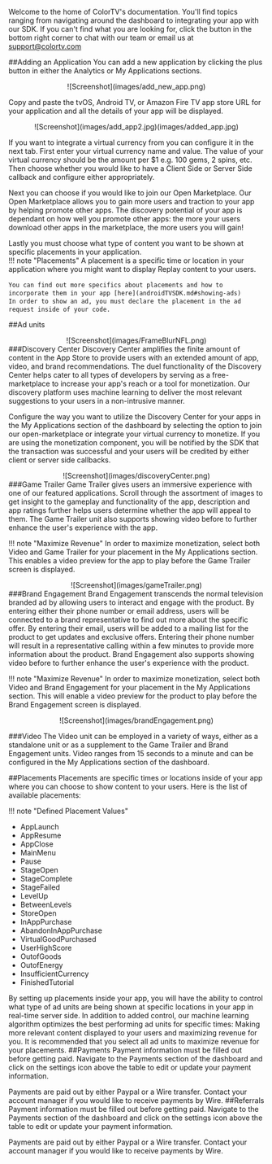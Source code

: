 Welcome to the home of ColorTV's documentation. You'll find topics ranging from navigating around the dashboard to integrating your app with our SDK. If you can't find what you are looking for, click the button in the bottom right corner to chat with our team or email us at support@colortv.com


##Adding an Application
You can add a new application by clicking the plus button in either the Analytics or My Applications sections. 

<center>![Screenshot](images/add_new_app.png)</center>

Copy and paste the tvOS, Android TV, or Amazon Fire TV app store URL for your application and all the details of your app will be displayed. 

<center>![Screenshot](images/add_app2.jpg)(images/added_app.jpg)</center>

If you want to integrate a virtual currency from you can configure it in the next tab. First enter your virtual currency name and value. The value of your virtual currency should be the amount per $1 e.g. 100 gems, 2 spins, etc. Then choose whether you would like to have a Client Side or Server Side callback and configure either appropriately. 

Next you can choose if you would like to join our Open Marketplace. Our Open Marketplace allows you to gain more users and traction to your app by helping promote other apps. The discovery potential of your app is dependant on how well you promote other apps: the more your users download other apps in the marketplace, the more users you will gain!

Lastly you must choose what type of content you want to be shown at specific placements in your application.  
!!! note "Placements"
    A placement is a specific time or location in your application where you might want to display Replay content to your users.
    
    You can find out more specifics about placements and how to incorporate them in your app [here](androidTVSDK.md#showing-ads)
    In order to show an ad, you must declare the placement in the ad request inside of your code.
##Ad units


<center>![Screenshot](images/FrameBlurNFL.png)</center>
###Discovery Center
Discovery Center amplifies the finite amount of content in the App Store to provide users with an extended amount of app, video, and brand recommendations. The duel functionality of the Discovery Center helps cater to all types of developers by serving as a free-marketplace to increase your app's reach or a tool for monetization. Our discovery platform uses machine learning to deliver the most relevant suggestions to your users in a non-intrusive manner.

Configure the way you want to utilize the Discovery Center for your apps in the My Applications section of the dashboard by selecting the option to join our open-marketplace or integrate your virtual currency to monetize. If you are using the monetization component, you will be notified by the SDK that the transaction was successful and your users will be credited by either client or server side callbacks. 

<center>![Screenshot](images/discoveryCenter.png)</center>
###Game Trailer
Game Trailer gives users an immersive experience with one of our featured applications. Scroll through the assortment of images to get insight to the gameplay and functionality of the app,  description and app ratings further helps users determine whether the app will appeal to them. The Game Trailer unit also supports showing video before to further enhance the user's experience with the app. 

!!! note "Maximize Revenue"
    In order to maximize monetization, select both Video and Game Trailer for your placement in the My Applications section. This enables a video preview for the app to play before the Game Trailer screen is displayed.


<center>![Screenshot](images/gameTrailer.png)</center>
###Brand Engagement
Brand Engagement transcends the normal television branded ad by allowing users to interact and engage with the product. By entering either their phone number or email address, users will be connected to a brand representative to find out more about the specific offer. By entering their email, users will be added to a mailing list for the product to get updates and exclusive offers. Entering their phone number will result in a representative calling within a few minutes to provide more information about the product. Brand Engagement also supports showing video before to further enhance the user's experience with the product. 

!!! note "Maximize Revenue"
    In order to maximize monetization, select both Video and Brand Engagement for your placement in the My Applications section. This will enable a video preview for the product to play before the Brand Engagement screen is displayed.
    
<center>![Screenshot](images/brandEngagement.png)</center>

###Video
The Video unit can be employed in a variety of ways, either as a standalone unit or as a supplement to the Game Trailer and Brand Engagement units. Video ranges from 15 seconds to a minute and can be configured in the My Applications section of the dashboard.

##Placements
Placements are specific times or locations inside of your app where you can choose to show content to your users. Here is the list of available placements: 

!!! note "Defined Placement Values"
  * AppLaunch
  * AppResume
  * AppClose
  * MainMenu
  * Pause
  * StageOpen
  * StageComplete
  * StageFailed
  * LevelUp
  * BetweenLevels
  * StoreOpen
  * InAppPurchase
  * AbandonInAppPurchase
  * VirtualGoodPurchased
  * UserHighScore
  * OutofGoods
  * OutofEnergy
  * InsufficientCurrency
  * FinishedTutorial
  
By setting up placements inside your app, you will have the ability to control what type of ad units are being shown at specific locations in your app in real-time server side. In addition to added control, our machine learning algorithm optimizes the best performing ad units for specific times: Making more relevant content displayed to your users and maximizing revenue for you. It is recommended that you select all ad units to maximize revenue for your placements.
##Payments
Payment information must be filled out before getting paid. Navigate to the Payments section of the dashboard and click on the settings icon above the table to edit or update your payment information. 

Payments are paid out by either Paypal or a Wire transfer. Contact your account manager if you would like to receive payments by Wire.
##Referrals
Payment information must be filled out before getting paid. Navigate to the Payments section of the dashboard and click on the settings icon above the table to edit or update your payment information. 

Payments are paid out by either Paypal or a Wire transfer. Contact your account manager if you would like to receive payments by Wire.
